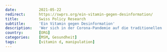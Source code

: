 ```yaml
---
date:          2021-05-22
redirect:      https://swprs.org/ein-vitamin-gegen-desinformation/
title:         Swiss Policy Research
subtitle:      'Ein Vitamin gegen Desinformation'
description:   'Wer sich in der Corona-Pandemie auf die traditionellen Medien verließ, wurde im Wesentlichen einmal mehr von A bis Z in die Irre geführt. Ein aktuelles Beispiel illustriert nochmals eindrucksvoll, wie die Propaganda-Maschinerie aus Agenturen, Medien und "Faktencheckern" funktioniert.'
country:       [ORG]
categories:    [MSM, Gesundheit]
tags:          [vitamin d, manipulation]
---
```

